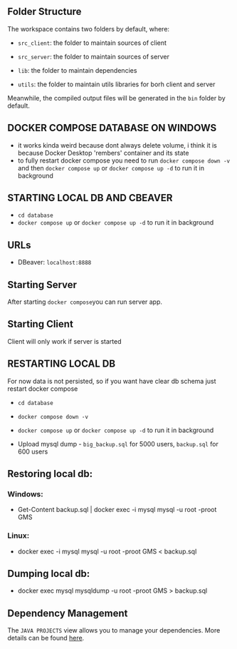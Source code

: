 ## Folder Structure

The workspace contains two folders by default, where:

-  `src_client`: the folder to maintain sources of client

-  `src_server`: the folder to maintain sources of server

-  `lib`: the folder to maintain dependencies

-  `utils`: the folder to maintain utils libraries for borh client and server

Meanwhile, the compiled output files will be generated in the `bin` folder by default.

## DOCKER COMPOSE DATABASE ON WINDOWS
- it works kinda weird because dont always delete volume, i think it is because Docker Desktop 'rembers' container and its state
- to fully restart docker compose you need to run `docker compose down -v` and then `docker compose up` or `docker compose up -d` to run it in background

## STARTING LOCAL DB AND CBEAVER
-  `cd database`
-  `docker compose up` or `docker compose up -d` to run it in background

## URLs
- DBeaver: `localhost:8888`

 ## Starting Server
 After starting `docker compose`you can run server app.
 
## Starting Client
Client will only work if server is started

## RESTARTING LOCAL DB

For now data is not persisted, so if you want have clear db schema just restart docker compose

-  `cd database`

-  `docker compose down -v`

-  `docker compose up` or `docker compose up -d` to run it in background

- Upload mysql dump - `big_backup.sql` for 5000 users, `backup.sql` for 600 users


## Restoring local db:
### Windows:
- Get-Content backup.sql | docker exec -i mysql mysql -u root -proot GMS
### Linux:
- docker exec -i mysql mysql -u root -proot GMS < backup.sql
## Dumping local db:
- docker exec mysql mysqldump -u root -proot GMS > backup.sql


## Dependency Management

  

The `JAVA PROJECTS` view allows you to manage your dependencies. More details can be found [here](https://github.com/microsoft/vscode-java-dependency#manage-dependencies).
